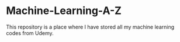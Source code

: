 # Machine-Learning-A-Z
This repository is a place where I have stored all my machine learning codes from Udemy.
